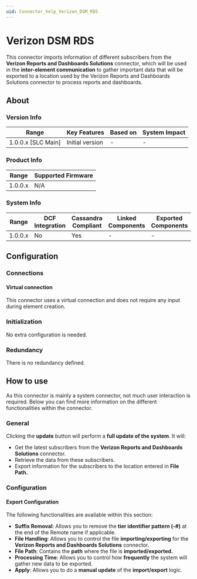 ```yaml
---
uid: Connector_help_Verizon_DSM_RDS
---
```


# Verizon DSM RDS

This connector imports information of different subscribers from the **Verizon Reports and Dashboards Solutions** connector, which will be used in the **inter-element communication** to gather important data that will be exported to a location used by the Verizon Reports and Dashboards Solutions connector to process reports and dashboards.

## About

### Version Info

| Range                | Key Features     | Based on     | System Impact     |
|----------------------|------------------|--------------|-------------------|
| 1.0.0.x [SLC Main]   | Initial version  | -            | -                 |

### Product Info

| Range     | Supported Firmware     |
|-----------|------------------------|
| 1.0.0.x   | N/A                    |

### System Info

| Range     | DCF Integration     | Cassandra Compliant     | Linked Components     | Exported Components     |
|-----------|---------------------|-------------------------|-----------------------|-------------------------|
| 1.0.0.x   | No                  | Yes                     | -                     | -                       |

## Configuration

### Connections

#### Virtual connection

This connector uses a virtual connection and does not require any input during element creation.

### Initialization

No extra configuration is needed.

### Redundancy

There is no redundancy defined.

## How to use

As this connector is mainly a system connector, not much user interaction is required. Below you can find more information on the different functionalities within the connector.

### General

Clicking the **update** button will perform a **full update of the system**. It will:

- Get the latest subscribers from the **Verizon Reports and Dashboards Solutions** connector.
- Retrieve the data from these subscribers.
- Export information for the subscribers to the location entered in **File Path.**

### Configuration

#### Export Configuration

The following functionalities are available within this section:

- **Suffix Removal**: Allows you to remove the **tier identifier pattern (-#)** at the end of the Remote name if applicable.
- **File Handling**: Allows you to control the file **importing/exporting** for the **Verizon Reports and Dashboards Solutions** connector.
- **File Path**: Contains the **path** where the file is **imported/exported.**
- **Processing Time**: Allows you to control how **frequently** the system will gather new data to be exported.
- **Apply**: Allows you to do a **manual update** of the **import/export** logic.
